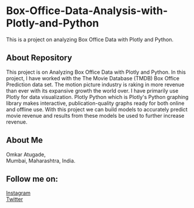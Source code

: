# Box-Office-Data-Analysis-with-Plotly-and-Python
This is a project on analyzing  Box Office Data with Plotly and Python.

## About Repository
This project is on Analyzing Box Office Data with Plotly and Python. In this project,
I have worked with the The Movie Database (TMDB) Box Office Prediction data set.
The motion picture industry is raking in more revenue than ever with its expansive growth the world over.
I have primarily use Plotly for data visualization. Plotly Python which is Plotly's Python graphing library makes interactive, publication-quality graphs ready for both online and offline use. With this project we can build models to accurately predict movie revenue and results from these models be used to further increase revenue.

## About Me 
Omkar Atugade,<br>
Mumbai, Maharashtra, India.

## Follow me on:
[Instagram](https://www.instagram.com/omi_atugade)<br>
[Twitter](https://www.twitter.com/Atugade-Omkar)
